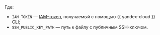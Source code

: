 Где:
* `IAM_TOKEN` — [IAM-токен](../../../../iam/concepts/authorization/iam-token.md), получаемый с помощью {{ yandex-cloud }} CLI;
* `SSH_PUBLIC_KEY_PATH` — путь к файлу с публичным SSH-ключом.